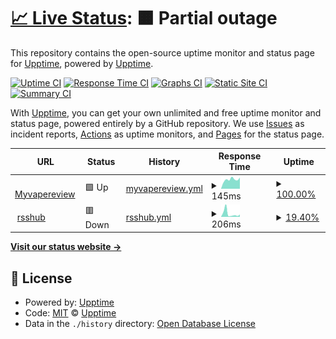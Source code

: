 # [📈 Live Status](https://status.baolongzhanshi.com): <!--live status--> **🟧 Partial outage**

This repository contains the open-source uptime monitor and status page for [Upptime](https://upptime.js.org), powered by [Upptime](https://github.com/upptime/upptime).

[![Uptime CI](https://github.com/53934/upptime/workflows/Uptime%20CI/badge.svg)](https://github.com/53934/upptime/actions?query=workflow%3A%22Uptime+CI%22)
[![Response Time CI](https://github.com/53934/upptime/workflows/Response%20Time%20CI/badge.svg)](https://github.com/53934/upptime/actions?query=workflow%3A%22Response+Time+CI%22)
[![Graphs CI](https://github.com/53934/upptime/workflows/Graphs%20CI/badge.svg)](https://github.com/53934/upptime/actions?query=workflow%3A%22Graphs+CI%22)
[![Static Site CI](https://github.com/53934/upptime/workflows/Static%20Site%20CI/badge.svg)](https://github.com/53934/upptime/actions?query=workflow%3A%22Static+Site+CI%22)
[![Summary CI](https://github.com/53934/upptime/workflows/Summary%20CI/badge.svg)](https://github.com/53934/upptime/actions?query=workflow%3A%22Summary+CI%22)

With [Upptime](https://upptime.js.org), you can get your own unlimited and free uptime monitor and status page, powered entirely by a GitHub repository. We use [Issues](https://github.com/upptime/upptime/issues) as incident reports, [Actions](https://github.com/53934/upptime/actions) as uptime monitors, and [Pages](https://status.baolongzhanshi.com) for the status page.

<!--start: status pages-->
<!-- This summary is generated by Upptime (https://github.com/upptime/upptime) -->
<!-- Do not edit this manually, your changes will be overwritten -->
<!-- prettier-ignore -->
| URL | Status | History | Response Time | Uptime |
| --- | ------ | ------- | ------------- | ------ |
| <img alt="" src="https://icons.duckduckgo.com/ip3/myvapereview.com.ico" height="13"> [Myvapereview](https://myvapereview.com/) | 🟩 Up | [myvapereview.yml](https://github.com/0xd2ae/upptime/commits/HEAD/history/myvapereview.yml) | <details><summary><img alt="Response time graph" src="./graphs/myvapereview/response-time-week.png" height="20"> 145ms</summary><br><a href="https://status.baolongzhanshi.com/history/myvapereview"><img alt="Response time 170" src="https://img.shields.io/endpoint?url=https%3A%2F%2Fraw.githubusercontent.com%2F0xd2ae%2Fupptime%2FHEAD%2Fapi%2Fmyvapereview%2Fresponse-time.json"></a><br><a href="https://status.baolongzhanshi.com/history/myvapereview"><img alt="24-hour response time 183" src="https://img.shields.io/endpoint?url=https%3A%2F%2Fraw.githubusercontent.com%2F0xd2ae%2Fupptime%2FHEAD%2Fapi%2Fmyvapereview%2Fresponse-time-day.json"></a><br><a href="https://status.baolongzhanshi.com/history/myvapereview"><img alt="7-day response time 145" src="https://img.shields.io/endpoint?url=https%3A%2F%2Fraw.githubusercontent.com%2F0xd2ae%2Fupptime%2FHEAD%2Fapi%2Fmyvapereview%2Fresponse-time-week.json"></a><br><a href="https://status.baolongzhanshi.com/history/myvapereview"><img alt="30-day response time 170" src="https://img.shields.io/endpoint?url=https%3A%2F%2Fraw.githubusercontent.com%2F0xd2ae%2Fupptime%2FHEAD%2Fapi%2Fmyvapereview%2Fresponse-time-month.json"></a><br><a href="https://status.baolongzhanshi.com/history/myvapereview"><img alt="1-year response time 170" src="https://img.shields.io/endpoint?url=https%3A%2F%2Fraw.githubusercontent.com%2F0xd2ae%2Fupptime%2FHEAD%2Fapi%2Fmyvapereview%2Fresponse-time-year.json"></a></details> | <details><summary><a href="https://status.baolongzhanshi.com/history/myvapereview">100.00%</a></summary><a href="https://status.baolongzhanshi.com/history/myvapereview"><img alt="All-time uptime 99.72%" src="https://img.shields.io/endpoint?url=https%3A%2F%2Fraw.githubusercontent.com%2F0xd2ae%2Fupptime%2FHEAD%2Fapi%2Fmyvapereview%2Fuptime.json"></a><br><a href="https://status.baolongzhanshi.com/history/myvapereview"><img alt="24-hour uptime 100.00%" src="https://img.shields.io/endpoint?url=https%3A%2F%2Fraw.githubusercontent.com%2F0xd2ae%2Fupptime%2FHEAD%2Fapi%2Fmyvapereview%2Fuptime-day.json"></a><br><a href="https://status.baolongzhanshi.com/history/myvapereview"><img alt="7-day uptime 100.00%" src="https://img.shields.io/endpoint?url=https%3A%2F%2Fraw.githubusercontent.com%2F0xd2ae%2Fupptime%2FHEAD%2Fapi%2Fmyvapereview%2Fuptime-week.json"></a><br><a href="https://status.baolongzhanshi.com/history/myvapereview"><img alt="30-day uptime 99.72%" src="https://img.shields.io/endpoint?url=https%3A%2F%2Fraw.githubusercontent.com%2F0xd2ae%2Fupptime%2FHEAD%2Fapi%2Fmyvapereview%2Fuptime-month.json"></a><br><a href="https://status.baolongzhanshi.com/history/myvapereview"><img alt="1-year uptime 99.72%" src="https://img.shields.io/endpoint?url=https%3A%2F%2Fraw.githubusercontent.com%2F0xd2ae%2Fupptime%2FHEAD%2Fapi%2Fmyvapereview%2Fuptime-year.json"></a></details>
| <img alt="" src="https://icons.duckduckgo.com/ip3/rsshub.acos.one.ico" height="13"> [rsshub](https://rsshub.acos.one/) | 🟥 Down | [rsshub.yml](https://github.com/0xd2ae/upptime/commits/HEAD/history/rsshub.yml) | <details><summary><img alt="Response time graph" src="./graphs/rsshub/response-time-week.png" height="20"> 206ms</summary><br><a href="https://status.baolongzhanshi.com/history/rsshub"><img alt="Response time 386" src="https://img.shields.io/endpoint?url=https%3A%2F%2Fraw.githubusercontent.com%2F0xd2ae%2Fupptime%2FHEAD%2Fapi%2Frsshub%2Fresponse-time.json"></a><br><a href="https://status.baolongzhanshi.com/history/rsshub"><img alt="24-hour response time 84" src="https://img.shields.io/endpoint?url=https%3A%2F%2Fraw.githubusercontent.com%2F0xd2ae%2Fupptime%2FHEAD%2Fapi%2Frsshub%2Fresponse-time-day.json"></a><br><a href="https://status.baolongzhanshi.com/history/rsshub"><img alt="7-day response time 206" src="https://img.shields.io/endpoint?url=https%3A%2F%2Fraw.githubusercontent.com%2F0xd2ae%2Fupptime%2FHEAD%2Fapi%2Frsshub%2Fresponse-time-week.json"></a><br><a href="https://status.baolongzhanshi.com/history/rsshub"><img alt="30-day response time 386" src="https://img.shields.io/endpoint?url=https%3A%2F%2Fraw.githubusercontent.com%2F0xd2ae%2Fupptime%2FHEAD%2Fapi%2Frsshub%2Fresponse-time-month.json"></a><br><a href="https://status.baolongzhanshi.com/history/rsshub"><img alt="1-year response time 386" src="https://img.shields.io/endpoint?url=https%3A%2F%2Fraw.githubusercontent.com%2F0xd2ae%2Fupptime%2FHEAD%2Fapi%2Frsshub%2Fresponse-time-year.json"></a></details> | <details><summary><a href="https://status.baolongzhanshi.com/history/rsshub">19.40%</a></summary><a href="https://status.baolongzhanshi.com/history/rsshub"><img alt="All-time uptime 58.56%" src="https://img.shields.io/endpoint?url=https%3A%2F%2Fraw.githubusercontent.com%2F0xd2ae%2Fupptime%2FHEAD%2Fapi%2Frsshub%2Fuptime.json"></a><br><a href="https://status.baolongzhanshi.com/history/rsshub"><img alt="24-hour uptime 0.00%" src="https://img.shields.io/endpoint?url=https%3A%2F%2Fraw.githubusercontent.com%2F0xd2ae%2Fupptime%2FHEAD%2Fapi%2Frsshub%2Fuptime-day.json"></a><br><a href="https://status.baolongzhanshi.com/history/rsshub"><img alt="7-day uptime 19.40%" src="https://img.shields.io/endpoint?url=https%3A%2F%2Fraw.githubusercontent.com%2F0xd2ae%2Fupptime%2FHEAD%2Fapi%2Frsshub%2Fuptime-week.json"></a><br><a href="https://status.baolongzhanshi.com/history/rsshub"><img alt="30-day uptime 58.56%" src="https://img.shields.io/endpoint?url=https%3A%2F%2Fraw.githubusercontent.com%2F0xd2ae%2Fupptime%2FHEAD%2Fapi%2Frsshub%2Fuptime-month.json"></a><br><a href="https://status.baolongzhanshi.com/history/rsshub"><img alt="1-year uptime 58.56%" src="https://img.shields.io/endpoint?url=https%3A%2F%2Fraw.githubusercontent.com%2F0xd2ae%2Fupptime%2FHEAD%2Fapi%2Frsshub%2Fuptime-year.json"></a></details>

<!--end: status pages-->

[**Visit our status website →**](https://status.baolongzhanshi.com)

## 📄 License

- Powered by: [Upptime](https://github.com/upptime/upptime)
- Code: [MIT](./LICENSE) © [Upptime](https://upptime.js.org)
- Data in the `./history` directory: [Open Database License](https://opendatacommons.org/licenses/odbl/1-0/)
